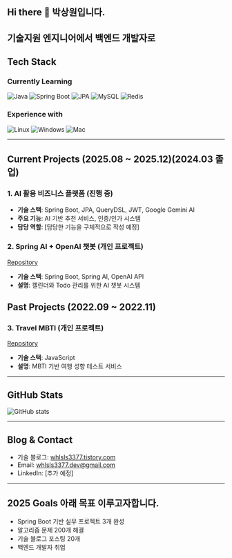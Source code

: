 ## Hi there 👋 박상원입니다.
## 기술지원 엔지니어에서 백엔드 개발자로

## Tech Stack

### Currently Learning
![Java](https://img.shields.io/badge/Java-ED8B00?style=flat-square&logo=openjdk&logoColor=white)
![Spring Boot](https://img.shields.io/badge/Spring_Boot-6DB33F?style=flat-square&logo=spring-boot&logoColor=white)
![JPA](https://img.shields.io/badge/JPA-59666C?style=flat-square&logo=hibernate&logoColor=white)
![MySQL](https://img.shields.io/badge/MySQL-4479A1?style=flat-square&logo=mysql&logoColor=white)
![Redis](https://img.shields.io/badge/Redis-DC382D?style=flat-square&logo=redis&logoColor=white)

### Experience with
![Linux](https://img.shields.io/badge/Linux-FCC624?style=flat-square&logo=linux&logoColor=black)
![Windows](https://img.shields.io/badge/Windows-0078D6?style=flat-square&logo=windows&logoColor=white)
![Mac](https://img.shields.io/badge/Mac-000000?style=flat-square&logo=apple&logoColor=white)

---

## Current Projects (2025.08 ~ 2025.12)(2024.03 졸업)

### 1. AI 활용 비즈니스 플랫폼 (진행 중)
- **기술 스택**: Spring Boot, JPA, QueryDSL, JWT, Google Gemini AI
- **주요 기능**: AI 기반 추천 서비스, 인증/인가 시스템
- **담당 역할**: [담당한 기능을 구체적으로 작성 예정]

### 2. Spring AI + OpenAI 챗봇 (개인 프로젝트)
[Repository](https://github.com/upotato200/SpringAI-openai-chatbot-CalendarTodo)
- **기술 스택**: Spring Boot, Spring AI, OpenAI API
- **설명**: 캘린더와 Todo 관리를 위한 AI 챗봇 시스템

## Past Projects (2022.09 ~ 2022.11)

### 3. Travel MBTI (개인 프로젝트)
[Repository](https://github.com/upotato200/TravelMBTI)
- **기술 스택**: JavaScript
- **설명**: MBTI 기반 여행 성향 테스트 서비스

---

## GitHub Stats

![GitHub stats](https://github-readme-stats.vercel.app/api?username=upotato200&show_icons=true&theme=default)

---

## Blog & Contact

- 기술 블로그: [whlsls3377.tistory.com](https://whlsls3377.tistory.com/)
- Email: whlsls3377.dev@gmail.com
- LinkedIn: [추가 예정]

---

## 2025 Goals 아래 목표 이루고자합니다.

- Spring Boot 기반 실무 프로젝트 3개 완성
- 알고리즘 문제 200개 해결
- 기술 블로그 포스팅 20개
- 백엔드 개발자 취업


